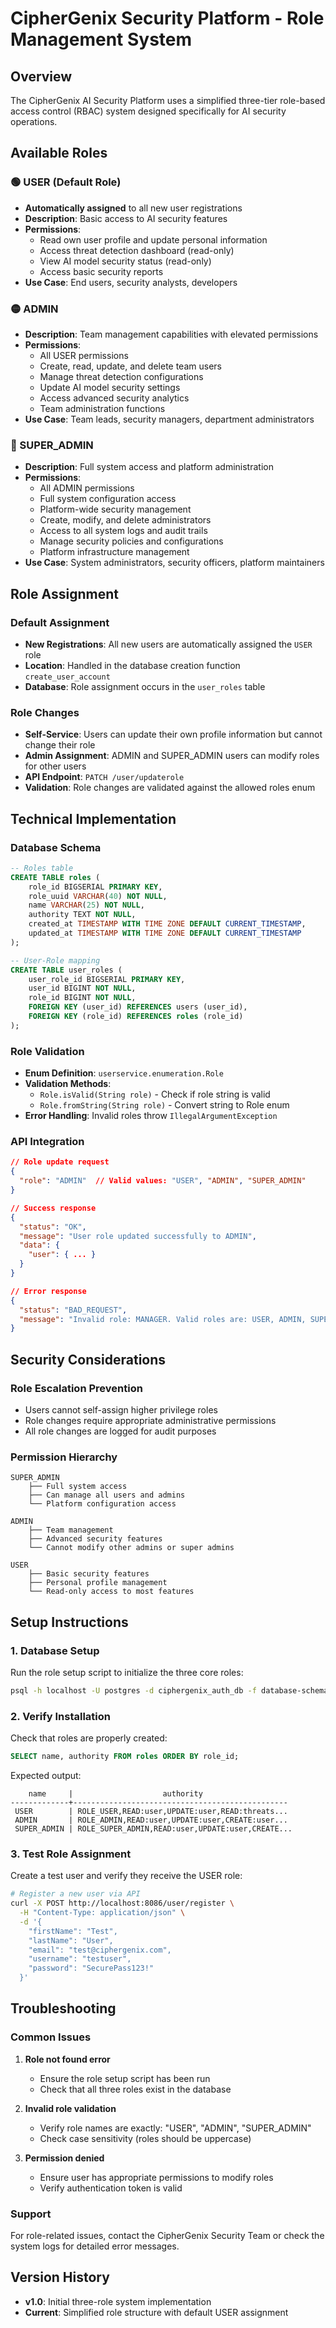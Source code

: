 # CipherGenix Security Platform - Role Management System

## Overview

The CipherGenix AI Security Platform uses a simplified three-tier role-based access control (RBAC) system designed specifically for AI security operations.

## Available Roles

### 🟢 USER (Default Role)
- **Automatically assigned** to all new user registrations
- **Description**: Basic access to AI security features
- **Permissions**:
  - Read own user profile and update personal information
  - Access threat detection dashboard (read-only)
  - View AI model security status (read-only)
  - Access basic security reports
- **Use Case**: End users, security analysts, developers

### 🟡 ADMIN
- **Description**: Team management capabilities with elevated permissions
- **Permissions**:
  - All USER permissions
  - Create, read, update, and delete team users
  - Manage threat detection configurations
  - Update AI model security settings
  - Access advanced security analytics
  - Team administration functions
- **Use Case**: Team leads, security managers, department administrators

### 🔴 SUPER_ADMIN
- **Description**: Full system access and platform administration
- **Permissions**:
  - All ADMIN permissions
  - Full system configuration access
  - Platform-wide security management
  - Create, modify, and delete administrators
  - Access to all system logs and audit trails
  - Manage security policies and configurations
  - Platform infrastructure management
- **Use Case**: System administrators, security officers, platform maintainers

## Role Assignment

### Default Assignment
- **New Registrations**: All new users are automatically assigned the `USER` role
- **Location**: Handled in the database creation function `create_user_account`
- **Database**: Role assignment occurs in the `user_roles` table

### Role Changes
- **Self-Service**: Users can update their own profile information but cannot change their role
- **Admin Assignment**: ADMIN and SUPER_ADMIN users can modify roles for other users
- **API Endpoint**: `PATCH /user/updaterole`
- **Validation**: Role changes are validated against the allowed roles enum

## Technical Implementation

### Database Schema
```sql
-- Roles table
CREATE TABLE roles (
    role_id BIGSERIAL PRIMARY KEY,
    role_uuid VARCHAR(40) NOT NULL,
    name VARCHAR(25) NOT NULL,
    authority TEXT NOT NULL,
    created_at TIMESTAMP WITH TIME ZONE DEFAULT CURRENT_TIMESTAMP,
    updated_at TIMESTAMP WITH TIME ZONE DEFAULT CURRENT_TIMESTAMP
);

-- User-Role mapping
CREATE TABLE user_roles (
    user_role_id BIGSERIAL PRIMARY KEY,
    user_id BIGINT NOT NULL,
    role_id BIGINT NOT NULL,
    FOREIGN KEY (user_id) REFERENCES users (user_id),
    FOREIGN KEY (role_id) REFERENCES roles (role_id)
);
```

### Role Validation
- **Enum Definition**: `userservice.enumeration.Role`
- **Validation Methods**: 
  - `Role.isValid(String role)` - Check if role string is valid
  - `Role.fromString(String role)` - Convert string to Role enum
- **Error Handling**: Invalid roles throw `IllegalArgumentException`

### API Integration
```json
// Role update request
{
  "role": "ADMIN"  // Valid values: "USER", "ADMIN", "SUPER_ADMIN"
}

// Success response
{
  "status": "OK",
  "message": "User role updated successfully to ADMIN",
  "data": {
    "user": { ... }
  }
}

// Error response
{
  "status": "BAD_REQUEST",
  "message": "Invalid role: MANAGER. Valid roles are: USER, ADMIN, SUPER_ADMIN"
}
```

## Security Considerations

### Role Escalation Prevention
- Users cannot self-assign higher privilege roles
- Role changes require appropriate administrative permissions
- All role changes are logged for audit purposes

### Permission Hierarchy
```
SUPER_ADMIN
    ├── Full system access
    ├── Can manage all users and admins
    └── Platform configuration access

ADMIN
    ├── Team management
    ├── Advanced security features
    └── Cannot modify other admins or super admins

USER
    ├── Basic security features
    ├── Personal profile management
    └── Read-only access to most features
```

## Setup Instructions

### 1. Database Setup
Run the role setup script to initialize the three core roles:
```bash
psql -h localhost -U postgres -d ciphergenix_auth_db -f database-schemas/02-setup-roles.sql
```

### 2. Verify Installation
Check that roles are properly created:
```sql
SELECT name, authority FROM roles ORDER BY role_id;
```

Expected output:
```
    name     |                    authority                    
-------------+------------------------------------------------
 USER        | ROLE_USER,READ:user,UPDATE:user,READ:threats...
 ADMIN       | ROLE_ADMIN,READ:user,UPDATE:user,CREATE:user...
 SUPER_ADMIN | ROLE_SUPER_ADMIN,READ:user,UPDATE:user,CREATE...
```

### 3. Test Role Assignment
Create a test user and verify they receive the USER role:
```bash
# Register a new user via API
curl -X POST http://localhost:8086/user/register \
  -H "Content-Type: application/json" \
  -d '{
    "firstName": "Test",
    "lastName": "User", 
    "email": "test@ciphergenix.com",
    "username": "testuser",
    "password": "SecurePass123!"
  }'
```

## Troubleshooting

### Common Issues

1. **Role not found error**
   - Ensure the role setup script has been run
   - Check that all three roles exist in the database

2. **Invalid role validation**
   - Verify role names are exactly: "USER", "ADMIN", "SUPER_ADMIN"
   - Check case sensitivity (roles should be uppercase)

3. **Permission denied**
   - Ensure user has appropriate permissions to modify roles
   - Verify authentication token is valid

### Support
For role-related issues, contact the CipherGenix Security Team or check the system logs for detailed error messages.

## Version History
- **v1.0**: Initial three-role system implementation
- **Current**: Simplified role structure with default USER assignment